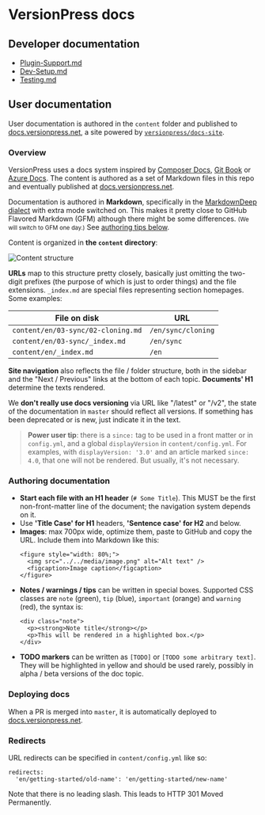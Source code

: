 # VersionPress docs

## Developer documentation

- [Plugin-Support.md](./Plugin-Support.md)
- [Dev-Setup.md](./Dev-Setup.md)
- [Testing.md](./Testing.md)

## User documentation

User documentation is authored in the `content` folder and published to [docs.versionpress.net](http://docs.versionpress.net/en), a site powered by [`versionpress/docs-site`](https://github.com/versionpress/docs-site).

### Overview

VersionPress uses a docs system inspired by [Composer Docs](https://github.com/composer/composer/tree/master/doc), [Git Book](https://github.com/progit/progit) or [Azure Docs](https://github.com/Azure/azure-content/). The content is authored as a set of Markdown files in this repo and eventually published at [docs.versionpress.net](http://docs.versionpress.net/en).

Documentation is authored in **Markdown**, specifically in the [MarkdownDeep dialect](http://www.toptensoftware.com/markdowndeep/) with extra mode switched on. This makes it pretty close to GitHub Flavored Markdown (GFM) although there might be some differences. <small>(We will switch to GFM one day.)</small> See [authoring tips below](#authoring-documentation).

Content is organized in **the `content` directory**:

![Content structure](https://cloud.githubusercontent.com/assets/101152/14105777/ee4fc5da-f5ad-11e5-86b1-ec73ac35419e.png)

**URLs** map to this structure pretty closely, basically just omitting the two-digit prefixes (the purpose of which is just to order things) and the file extensions. `_index.md` are special files representing section homepages. Some examples:

| File on disk                       | URL                |
| ---------------------------------- | ------------------ |
| `content/en/03-sync/02-cloning.md` | `/en/sync/cloning` |
| `content/en/03-sync/_index.md`     | `/en/sync`         |
| `content/en/_index.md`             | `/en`              |

**Site navigation** also reflects the file / folder structure, both in the sidebar and the "Next / Previous" links at the bottom of each topic. **Documents' H1** determine the texts rendered.

We **don't really use docs versioning** via URL like "/latest" or "/v2", the state of the documentation in `master` should reflect all versions. If something has been deprecated or is new, just indicate it in the text.

> **Power user tip**: there is a `since:` tag to be used in a front matter or in `config.yml`, and a global `displayVersion` in `content/config.yml`. For examples, with `displayVersion: '3.0'` and an article marked `since: 4.0`, that one will not be rendered. But usually, it's not necessary.

### Authoring documentation

 - **Start each file with an H1 header** (`# Some Title`). This MUST be the first non-front-matter line of the document; the navigation system depends on it.
 - Use **'Title Case' for H1** headers, **'Sentence case' for H2** and below.
 - **Images**: max 700px wide, optimize them, paste to GitHub and copy the URL. Include them into Markdown like this:
    ```
    <figure style="width: 80%;">
      <img src="../../media/image.png" alt="Alt text" />
      <figcaption>Image caption</figcaption>
    </figure>
    ```
 - **Notes / warnings / tips** can be written in special boxes. Supported CSS classes are `note` (green), `tip` (blue), `important` (orange) and `warning` (red), the syntax is:
    ```
    <div class="note">
      <p><strong>Note title</strong></p>
      <p>This will be rendered in a highlighted box.</p>
    </div>
    ```
 - **TODO markers** can be written as `[TODO]` or `[TODO some arbitrary text]`. They will be highlighted in yellow and should be used rarely, possibly in alpha / beta versions of the doc topic.


### Deploying docs

When a PR is merged into `master`, it is automatically deployed to [docs.versionpress.net](http://docs.versionpress.net/en).


### Redirects

URL redirects can be specified in `content/config.yml` like so:

```
redirects:
  'en/getting-started/old-name': 'en/getting-started/new-name'
```

Note that there is no leading slash. This leads to HTTP 301 Moved Permanently.
